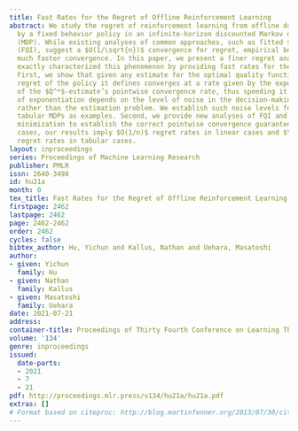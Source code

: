 ```yaml
---
title: Fast Rates for the Regret of Offline Reinforcement Learning
abstract: We study the regret of reinforcement learning from offline data generated
  by a fixed behavior policy in an infinite-horizon discounted Markov decision process
  (MDP). While existing analyses of common approaches, such as fitted $Q$-iteration
  (FQI), suggest a $O(1/\sqrt{n})$ convergence for regret, empirical behavior exhibits
  much faster convergence. In this paper, we present a finer regret analysis that
  exactly characterized this phenomenon by providing fast rates for the regret convergence.
  First, we show that given any estimate for the optimal quality function $Q^*$, the
  regret of the policy it defines converges at a rate given by the exponentiation
  of the $Q^*$-estimate’s pointwise convergence rate, thus speeding it up. The level
  of exponentiation depends on the level of noise in the decision-making problem,
  rather than the estimation problem. We establish such noise levels for linear and
  tabular MDPs as examples. Second, we provide new analyses of FQI and Bellman residual
  minimization to establish the correct pointwise convergence guarantees. As specific
  cases, our results imply $O(1/n)$ regret rates in linear cases and $\exp(-\Omega(n))$
  regret rates in tabular cases.
layout: inproceedings
series: Proceedings of Machine Learning Research
publisher: PMLR
issn: 2640-3498
id: hu21a
month: 0
tex_title: Fast Rates for the Regret of Offline Reinforcement Learning
firstpage: 2462
lastpage: 2462
page: 2462-2462
order: 2462
cycles: false
bibtex_author: Hu, Yichun and Kallus, Nathan and Uehara, Masatoshi
author:
- given: Yichun
  family: Hu
- given: Nathan
  family: Kallus
- given: Masatoshi
  family: Uehara
date: 2021-07-21
address:
container-title: Proceedings of Thirty Fourth Conference on Learning Theory
volume: '134'
genre: inproceedings
issued:
  date-parts:
  - 2021
  - 7
  - 21
pdf: http://proceedings.mlr.press/v134/hu21a/hu21a.pdf
extras: []
# Format based on citeproc: http://blog.martinfenner.org/2013/07/30/citeproc-yaml-for-bibliographies/
---
```

